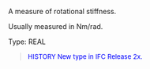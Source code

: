 ﻿A measure of rotational stiffness.

Usually measured in Nm/rad.

Type: REAL

> <font size="-1" color="#0000FF">HISTORY New type in IFC Release 2x.
</font>